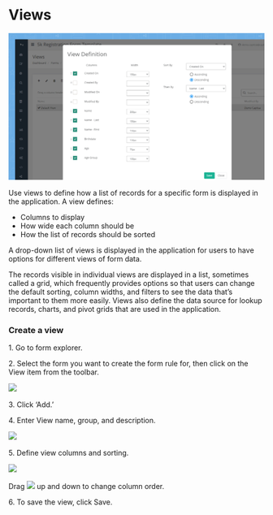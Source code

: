# Views

![](../.gitbook/assets/Views.png)

Use views to define how a list of records for a specific form is displayed in the application. A view defines:

* Columns to display
* How wide each column should be
* How the list of records should be sorted

A drop-down list of views is displayed in the application for users to have options for different views of form data.

The records visible in individual views are displayed in a list, sometimes called a grid, which frequently provides options so that users can change the default sorting, column widths, and filters to see the data that’s important to them more easily. Views also define the data source for lookup records, charts, and pivot grids that are used in the application.

### Create a view

1\. Go to form explorer.

2\. Select the form you want to create the form rule for, then click on the View item from the toolbar.

![](https://captisa.com/wp-content/uploads/2018/11/newView.png)

3\. Click ‘Add.’

4\. Enter View name, group, and description.

![](https://captisa.com/wp-content/uploads/2018/11/newViewForm-300x256.png)

5\. Define view columns and sorting.

![](https://captisa.com/wp-content/uploads/2018/11/viewColumn.png)

Drag ![](https://kb.captisa.com/wp-content/uploads/2018/03/dragAndDrop.png) up and down to change column order.

&#x20;

6\. To save the view, click Save.

&#x20; &#x20;
